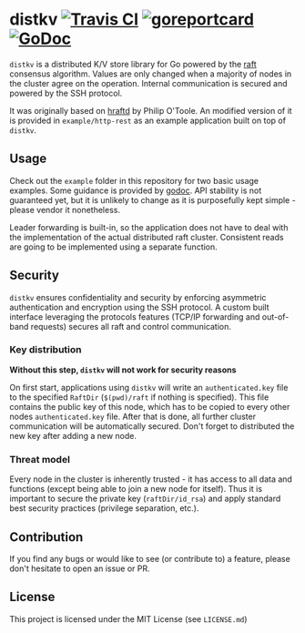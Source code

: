 # distkv [![Travis CI](https://travis-ci.org/fabian-z/distkv.svg)](https://travis-ci.org/fabian-z/distkv)  [![goreportcard](https://goreportcard.com/badge/github.com/fabian-z/distkv)](https://goreportcard.com/report/github.com/fabian-z/distkv) [![GoDoc](https://godoc.org/github.com/fabian-z/distkv?status.svg)](https://godoc.org/github.com/fabian-z/distkv)

`distkv` is a distributed K/V store library for Go powered by the [raft](https://raft.github.io/) consensus algorithm. Values are only changed when a majority of nodes in the cluster agree on the operation. Internal communication is secured and powered by the SSH protocol.

It was originally based on [hraftd](https://github.com/otoolep/hraftd) by Philip O'Toole. An modified version of it is provided in `example/http-rest` as an example application built on top of `distkv`.

## Usage

Check out the `example` folder in this repository for two basic usage examples.
Some guidance is provided by [godoc](https://godoc.org/github.com/fabian-z/distkv).
API stability is not guaranteed yet, but it is unlikely to change as it is purposefully kept simple - please vendor it nonetheless.

Leader forwarding is built-in, so the application does not have to deal with the implementation of the actual distributed raft cluster. Consistent reads are going to be implemented using a separate function.

## Security

`distkv`  ensures confidentiality and security by enforcing asymmetric authentication and encryption using the SSH protocol. A custom built interface leveraging the protocols features (TCP/IP forwarding and out-of-band requests) secures all raft and control communication.

### Key distribution

**Without this step, `distkv` will not work for security reasons**

On first start, applications using `distkv` will write an `authenticated.key` file to the specified `RaftDir` (`$(pwd)/raft` if nothing is specified). This file contains the public key of this node, which has to be copied to every other nodes `authenticated.key` file. After that is done, all further cluster communication will be automatically secured. Don't forget to distributed the new key after adding a new node.

### Threat model

Every node in the cluster is inherently trusted - it has access to all data and functions (except being able to join a new node for itself). Thus it is important to secure the private key (`raftDir/id_rsa`) and apply standard best security practices (privilege separation, etc.). 

## Contribution

If you find any bugs or would like to see (or contribute to) a feature, please don't hesitate to open an issue or PR.

## License

This project is licensed under the MIT License (see `LICENSE.md`)

